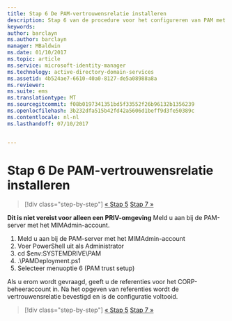 ```yaml
---
title: Stap 6 De PAM-vertrouwensrelatie installeren
description: Stap 6 van de procedure voor het configureren van PAM met behulp van scripts. Deze sectie bevat informatie over het instellen van de vereiste vertrouwensrelatie tussen het CORP- en het PRIV-domein
keywords: 
author: barclayn
ms.author: barclayn
manager: MBaldwin
ms.date: 01/10/2017
ms.topic: article
ms.service: microsoft-identity-manager
ms.technology: active-directory-domain-services
ms.assetid: 4b524ae7-6610-40a0-8127-de5a08988a8a
ms.reviewer: 
ms.suite: ems
ms.translationtype: MT
ms.sourcegitcommit: f08b0197341351bd5f33552f26b96132b1356239
ms.openlocfilehash: 3b232dfa515b42fd42a5606d1beff9d3fe50389c
ms.contentlocale: nl-nl
ms.lasthandoff: 07/10/2017


---
```


# Stap 6 De PAM-vertrouwensrelatie installeren
<a id="step-6-set-up-the-pam-trust" class="xliff"></a>

>[!div class="step-by-step"]
[« Stap 5](sp1-step5-configuring-pam.md)
[Stap 7 »](sp1-step7-setup-sidhistory-sidfiltering.md)

**Dit is niet vereist voor alleen een PRIV-omgeving** Meld u aan bij de PAM-server met het MIMAdmin-account.

1. Meld u aan bij de PAM-server met het MIMAdmin-account
2. Voer PowerShell uit als Administrator
3. cd $env:SYSTEMDRIVE\PAM
4. .\PAMDeployment.ps1
5. Selecteer menuoptie 6 (PAM trust setup)

  Als u erom wordt gevraagd, geeft u de referenties voor het CORP-beheeraccount in. Na het opgeven van referenties wordt de vertrouwensrelatie bevestigd en is de configuratie voltooid.

>[!div class="step-by-step"]
[« Stap 5](sp1-step5-configuring-pam.md)
[Stap 7 »](sp1-step7-setup-sidhistory-sidfiltering.md)

